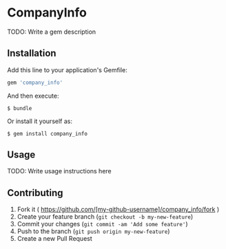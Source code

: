 # CompanyInfo

TODO: Write a gem description

## Installation

Add this line to your application's Gemfile:

```ruby
gem 'company_info'
```

And then execute:

    $ bundle

Or install it yourself as:

    $ gem install company_info

## Usage

TODO: Write usage instructions here

## Contributing

1. Fork it ( https://github.com/[my-github-username]/company_info/fork )
2. Create your feature branch (`git checkout -b my-new-feature`)
3. Commit your changes (`git commit -am 'Add some feature'`)
4. Push to the branch (`git push origin my-new-feature`)
5. Create a new Pull Request
